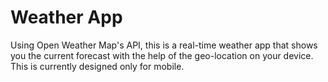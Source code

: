 # Weather App 

Using Open Weather Map's API, this is a real-time weather app that shows you the current forecast with the help of the 
geo-location on your device. This is currently designed only for mobile. 